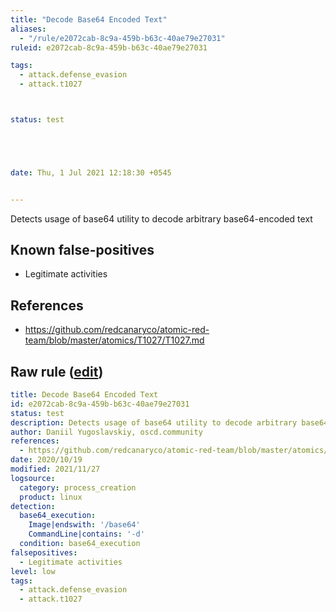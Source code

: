 ```yaml
---
title: "Decode Base64 Encoded Text"
aliases:
  - "/rule/e2072cab-8c9a-459b-b63c-40ae79e27031"
ruleid: e2072cab-8c9a-459b-b63c-40ae79e27031

tags:
  - attack.defense_evasion
  - attack.t1027



status: test





date: Thu, 1 Jul 2021 12:18:30 +0545


---
```


Detects usage of base64 utility to decode arbitrary base64-encoded text

<!--more-->


## Known false-positives

* Legitimate activities



## References

* https://github.com/redcanaryco/atomic-red-team/blob/master/atomics/T1027/T1027.md


## Raw rule ([edit](https://github.com/SigmaHQ/sigma/edit/master/rules/linux/process_creation/proc_creation_lnx_base64_decode.yml))
```yaml
title: Decode Base64 Encoded Text
id: e2072cab-8c9a-459b-b63c-40ae79e27031
status: test
description: Detects usage of base64 utility to decode arbitrary base64-encoded text
author: Daniil Yugoslavskiy, oscd.community
references:
  - https://github.com/redcanaryco/atomic-red-team/blob/master/atomics/T1027/T1027.md
date: 2020/10/19
modified: 2021/11/27
logsource:
  category: process_creation
  product: linux
detection:
  base64_execution:
    Image|endswith: '/base64'
    CommandLine|contains: '-d'
  condition: base64_execution
falsepositives:
  - Legitimate activities
level: low
tags:
  - attack.defense_evasion
  - attack.t1027

```
